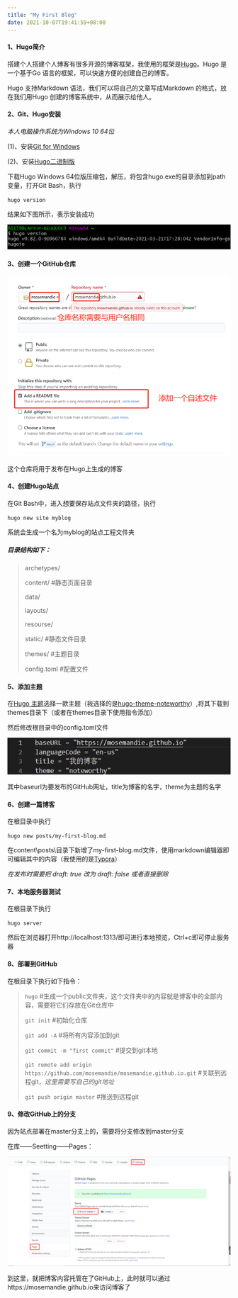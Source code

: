 ```yaml
---
title: "My First Blog"
date: 2021-10-07T19:41:59+08:00
---
```


#### **1、Hugo简介**

搭建个人搭建个人博客有很多开源的博客框架，我使用的框架是[Hugo](https://gohugo.io/)。Hugo 是一个基于Go 语言的框架，可以快速方便的创建自己的博客。

Hugo 支持Markdown 语法，我们可以将自己的文章写成Markdown 的格式，放在我们用Hugo 创建的博客系统中，从而展示给他人。

#### **2、Git、Hugo安装**

*本人电脑操作系统为Windows 10 64位*

(1)、安装[Git for Windows](https://git-scm.com/download/win)

(2)、安装[Hugo二进制版](https://github.com/gohugoio/hugo/releases)

下载Hugo Windows 64位版压缩包，解压，将包含hugo.exe的目录添加到path变量，打开Git Bash，执行

`hugo version`

结果如下图所示，表示安装成功

![1](/images/1.png)

#### **3、创建一个GitHub仓库**

![2](/images/2.png)

这个仓库将用于发布在Hugo上生成的博客

#### **4、创建Hugo站点**

在Git Bash中，进入想要保存站点文件夹的路径，执行

`hugo new site myblog`

系统会生成一个名为myblog的站点工程文件夹

##### 目录结构如下：

>archetypes/ 
>
>content/     		#静态页面目录
>
>data/
>
>layouts/
>
>resourse/
>
>static/      		  #静态文件目录
>
>themes/     	   #主题目录
>
>config.toml 	  #配置文件

#### **5、添加主题**

在[Hugo 主题](https://themes.gohugo.io/)选择一款主题（我选择的是[hugo-theme-noteworthy](https://github.com/kimcc/hugo-theme-noteworthy)）,将其下载到themes目录下（或者在themes目录下使用指令添加）

然后修改根目录中的config.toml文件

![3](/images/3.png)

其中baseurl为要发布的GitHub网址，title为博客的名字，theme为主题的名字

#### **6、创建一篇博客**

在根目录中执行

`hugo new posts/my-first-blog.md`

在content\posts\目录下新增了my-first-blog.md文件，使用markdown编辑器即可编辑其中的内容（我使用的是[Typora](https://www.typora.io/)）

*在发布时需要把 draft: true 改为 draft: false 或者直接删除*

#### **7、本地服务器测试**

在根目录下执行

`hugo server`

然后在浏览器打开http://localhost:1313/即可进行本地预览，Ctrl+c即可停止服务器

#### **8、部署到GitHub**

在根目录下执行如下指令：

> `hugo` 
> #生成一个public文件夹，这个文件夹中的内容就是博客中的全部内容，需要将它们存放在Git仓库中
>
> `git init`
> #初始化仓库
>
> `git add -A`
> #将所有内容添加到git
>
> `git commit -m "first commit"`
> #提交到git本地
>
> `git remote add origin https://github.com/mosemandie/mosemandie.github.io.git`
> #关联到远程git，*这里需要写自己的git地址*
>
> `git push origin master`
> #推送到远程git

#### **9、修改GitHub上的分支**

因为站点部署在master分支上的，需要将分支修改到master分支

在库——Seetting——Pages：

![4](/images/4.png)



到这里，就把博客内容托管在了GitHub上，此时就可以通过https://mosemandie.github.io来访问博客了

